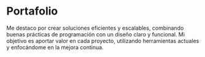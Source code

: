 # Portafolio
Me destaco por crear soluciones eficientes y escalables, combinando buenas prácticas de programación con un diseño claro y funcional. Mi objetivo es aportar valor en cada proyecto, utilizando herramientas actuales y enfocándome en la mejora continua.
